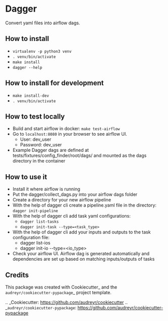 # Dagger
Convert yaml files into airflow dags.


How to install
--------
* `virtualenv -p python3 venv`
* `. venv/bin/activate`
* `make install`
* `dagger --help`

How to install for development
--------
* `make install-dev`
* `. venv/bin/activate`

How to test locally
--------
* Build and start airflow in docker: `make test-airflow`
* Go to `localhost:8080` in your browser to see airflow UI.
    * User: dev_user
    * Password: dev_user
* Example Dagger dags are defined at tests/fixtures/config_finder/root/dags/ and mounted as the dags directory in the container


How to use it
--------
* Install it where airflow is running
* Put the dagger/collect_dags.py into your airflow dags folder
* Create a directory for your new airflow pipeline
* With the help of dagger cli create a pipeline.yaml file in the directory: `dagger init-pipeline`
* With the help of dagger cli add task yaml configurations:
    * `dagger list-tasks`
    * `dagger init-task --type=<task_type>`
* With the help of dagger cli add your inputs and outputs to the task configuration file:
    * dagger list-ios
    * dagger init-io --type=<io_type>
* Check your airflow UI. Airflow dag is generated automatically and dependencies are set up based on matching inputs/outputs of tasks


Credits
-------

This package was created with Cookiecutter_ and the `audreyr/cookiecutter-pypackage`_ project template.

.. _Cookiecutter: https://github.com/audreyr/cookiecutter
.. _`audreyr/cookiecutter-pypackage`: https://github.com/audreyr/cookiecutter-pypackage
